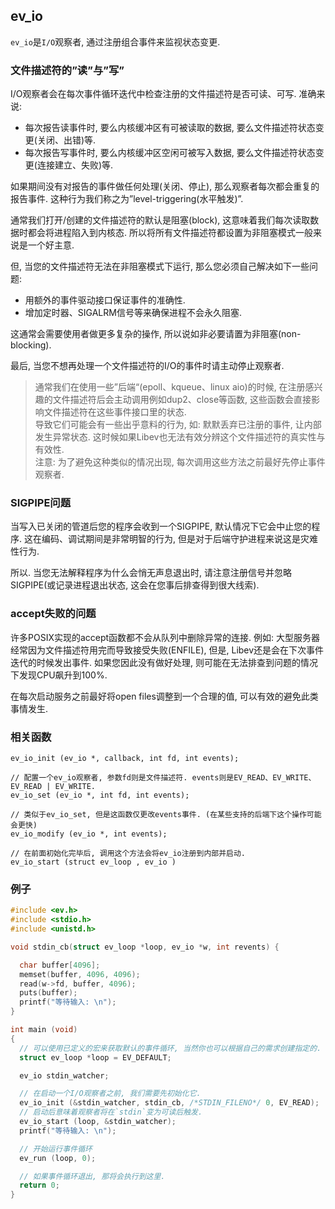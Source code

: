 ## ev\_io

`ev_io`是`I/O`观察者, 通过注册组合事件来监视状态变更.

### 文件描述符的”读”与”写”

I/O观察者会在每次事件循环迭代中检查注册的文件描述符是否可读、可写. 准确来说:
- 每次报告读事件时, 要么内核缓冲区有可被读取的数据, 要么文件描述符状态变更(关闭、出错)等.
- 每次报告写事件时, 要么内核缓冲区空闲可被写入数据, 要么文件描述符状态变更(连接建立、失败)等.

如果期间没有对报告的事件做任何处理(关闭、停止), 那么观察者每次都会重复的报告事件. 这种行为我们称之为”level-triggering(水平触发)”.

通常我们打开/创建的文件描述符的默认是阻塞(block), 这意味着我们每次读取数据时都会将进程陷入到内核态. 所以将所有文件描述符都设置为非阻塞模式一般来说是一个好主意.

但, 当您的文件描述符无法在非阻塞模式下运行, 那么您必须自己解决如下一些问题:
- 用额外的事件驱动接口保证事件的准确性.
- 增加定时器、SIGALRM信号等来确保进程不会永久阻塞.

这通常会需要使用者做更多复杂的操作, 所以说如非必要请置为非阻塞(non-blocking).

最后, 当您不想再处理一个文件描述符的I/O的事件时请主动停止观察者.

> 通常我们在使用一些”后端“(epoll、kqueue、linux aio)的时候, 在注册感兴趣的文件描述符后会主动调用例如dup2、close等函数, 这些函数会直接影响文件描述符在这些事件接口里的状态.<br/>
> 导致它们可能会有一些出乎意料的行为, 如: 默默丢弃已注册的事件, 让内部发生异常状态. 这时候如果Libev也无法有效分辨这个文件描述符的真实性与有效性.<br/>
> 注意: 为了避免这种类似的情况出现, 每次调用这些方法之前最好先停止事件观察者.

### SIGPIPE问题

当写入已关闭的管道后您的程序会收到一个SIGPIPE, 默认情况下它会中止您的程序. 这在编码、调试期间是非常明智的行为, 但是对于后端守护进程来说这是灾难性行为.

所以. 当您无法解释程序为什么会悄无声息退出时, 请注意注册信号并忽略SIGPIPE(或记录进程退出状态, 这会在您事后排查得到很大线索).

### accept失败的问题

许多POSIX实现的accept函数都不会从队列中删除异常的连接. 例如: 大型服务器经常因为文件描述符用完而导致接受失败(ENFILE), 但是, Libev还是会在下次事件迭代的时候发出事件. 如果您因此没有做好处理, 则可能在无法排查到问题的情况下发现CPU飙升到100%.

在每次启动服务之前最好将open files调整到一个合理的值, 可以有效的避免此类事情发生.

### 相关函数

```
ev_io_init (ev_io *, callback, int fd, int events);

// 配置一个ev_io观察者, 参数fd则是文件描述符. events则是EV_READ、EV_WRITE、EV_READ | EV_WRITE.
ev_io_set (ev_io *, int fd, int events); 

// 类似于ev_io_set, 但是这函数仅更改events事件. (在某些支持的后端下这个操作可能会更快)
ev_io_modify (ev_io *, int events);

// 在前面初始化完毕后, 调用这个方法会将ev_io注册到内部并启动.
ev_io_start (struct ev_loop , ev_io )
```

### 例子

```c
#include <ev.h>
#include <stdio.h>
#include <unistd.h>

void stdin_cb(struct ev_loop *loop, ev_io *w, int revents) {

  char buffer[4096];
  memset(buffer, 4096, 4096);
  read(w->fd, buffer, 4096);
  puts(buffer);
  printf("等待输入: \n");
}

int main (void)
{
  // 可以使用已定义的宏来获取默认的事件循环, 当然你也可以根据自己的需求创建指定的.
  struct ev_loop *loop = EV_DEFAULT;

  ev_io stdin_watcher;

  // 在启动一个I/O观察者之前, 我们需要先初始化它.
  ev_io_init (&stdin_watcher, stdin_cb, /*STDIN_FILENO*/ 0, EV_READ);
  // 启动后意味着观察者将在`stdin`变为可读后触发.
  ev_io_start (loop, &stdin_watcher);
  printf("等待输入: \n");

  // 开始运行事件循环
  ev_run (loop, 0);

  // 如果事件循环退出, 那将会执行到这里.
  return 0;
}
```


